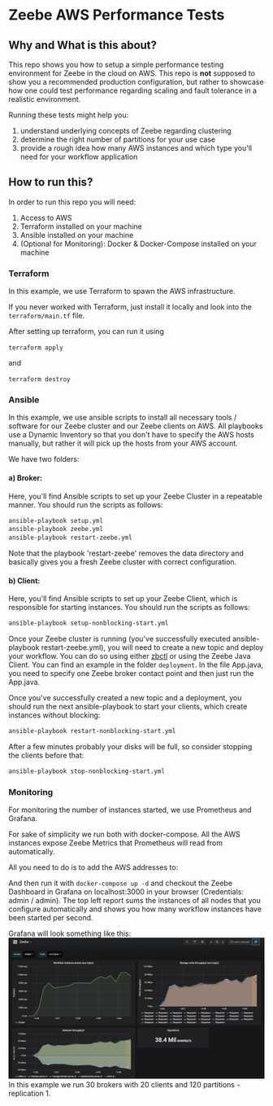 # Zeebe AWS Performance Tests

## Why and What is this about?
This repo shows you how to setup a simple performance testing environment for Zeebe in the cloud on AWS. This repo is **not** supposed to show you a recommended production configuration, but rather to showcase how one could test performance regarding scaling and fault tolerance in a realistic environment.

Running these tests might help you:
1. understand underlying concepts of Zeebe regarding clustering
1. determine the right number of partitions for your use case
1. provide a rough idea how many AWS instances and which type you'll need for your workflow application

## How to run this?

In order to run this repo you will need:
  1. Access to AWS
  1. Terraform installed on your machine
  1. Ansible installed on your machine
  1. (Optional for Monitoring): Docker & Docker-Compose installed on your machine

### Terraform
In this example, we use Terraform to spawn the AWS infrastructure.

If you never worked with Terraform, just install it locally and look into the `terraform/main.tf` file.

After setting up terraform, you can run it using

`terraform apply`

and

`terraform destroy`

### Ansible
In this example, we use ansible scripts to install all necessary tools / software for our Zeebe cluster and our Zeebe clients on AWS. All playbooks use a Dynamic Inventory so that you don't have to specify the AWS hosts manually, but rather it will pick up the hosts from your AWS account.

We have two folders:
#### a) Broker:
Here, you'll find Ansible scripts to set up your Zeebe Cluster in a repeatable manner.
You should run the scripts as follows:

```sh
ansible-playbook setup.yml
ansible-playbook zeebe.yml
ansible-playbook restart-zeebe.yml
```

Note that the playbook 'restart-zeebe' removes the data directory and basically gives you a fresh Zeebe cluster with correct configuration.

#### b) Client:
Here, you'll find Ansible scripts to set up your Zeebe Client, which is responsible for starting instances.
You should run the scripts as follows:
```sh
ansible-playbook setup-nonblocking-start.yml
```

Once your Zeebe cluster is running (you've successfully executed ansible-playbook restart-zeebe.yml), you will need to create a new topic and deploy your workflow.
You can do so using either [zbctl](https://github.com/zeebe-io/zbctl) or using the Zeebe Java Client. You can find an example in the folder `deployment`. In the file App.java, you need to specify one Zeebe broker contact point and then just run the App.java.

Once you've successfully created a new topic and a deployment, you should run the next ansible-playbook to start your clients, which create instances without blocking:
```sh
ansible-playbook restart-nonblocking-start.yml
```

After a few minutes probably your disks will be full, so consider stopping the clients before that:
```sh
ansible-playbook stop-nonblocking-start.yml
```

### Monitoring
For monitoring the number of instances started, we use Prometheus and Grafana.

For sake of simplicity we run both with docker-compose. All the AWS instances expose Zeebe Metrics that Prometheus will read from automatically.

All you need to do is to add the AWS addresses to:

And then run it with
`docker-compose up -d`
and checkout the Zeebe Dashboard in Grafana on
localhost:3000 in your browser (Credentials: admin / admin).
The top left report sums the instances of all nodes that you configure automatically and shows you how many workflow instances have been started per second.

Grafana will look something like this:
![grafana.png](grafana.png)
In this example we run 30 brokers with 20 clients and 120 partitions - replication 1.
